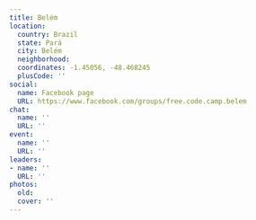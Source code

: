 ```yaml
---
title: Belém
location:
  country: Brazil
  state: Pará
  city: Belém
  neighborhood: 
  coordinates: -1.45056, -48.468245
  plusCode: ''
social:
  name: Facebook page
  URL: https://www.facebook.com/groups/free.code.camp.belem
chat:
  name: ''
  URL: ''
event:
  name: ''
  URL: ''
leaders:
- name: ''
  URL: ''
photos:
  old: 
  cover: ''
---
```

